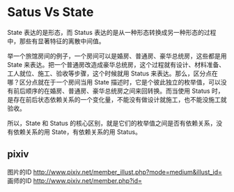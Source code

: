 # Satus Vs State

State 表达的是形态，而 Status 表达的是从一种形态转换成另一种形态的过程中，那些有显著特征的离散中间值。

举一个旅馆房间的例子，一个房间可以是婚房、普通房、豪华总统房，这些都是用 State 来表达。把一个普通房改造成豪华总统房，这个过程就有设计、材料准备、工人就位、施工、验收等步骤，这个时候就用 Status 来表达。那么，区分点在哪？区分点就在于一个房间当用 State 描述时，它是个彼此独立的枚举值，可以没有前后顺序的在婚房、普通房、豪华总统房之间来回转换。而当使用 Status 时，是存在前后状态依赖关系的一个变化量，不能没有做设计就施工，也不能没施工就验收。

所以，State 和 Status 的核心区别，就是它们的枚举值之间是否有依赖关系，没有依赖关系的用 State，有依赖关系的用 Status。


## pixiv

图片的ID
http://www.pixiv.net/member_illust.php?mode=medium&illust_id=
画师的ID
http://www.pixiv.net/member.php?id=
